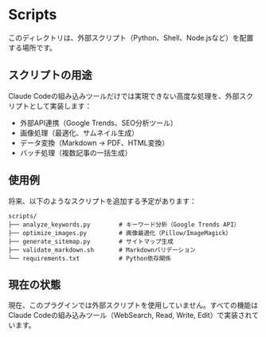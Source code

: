 # Scripts

このディレクトリは、外部スクリプト（Python、Shell、Node.jsなど）を配置する場所です。

## スクリプトの用途

Claude Codeの組み込みツールだけでは実現できない高度な処理を、外部スクリプトとして実装します：

- 外部API連携（Google Trends、SEO分析ツール）
- 画像処理（最適化、サムネイル生成）
- データ変換（Markdown → PDF、HTML変換）
- バッチ処理（複数記事の一括生成）

## 使用例

将来、以下のようなスクリプトを追加する予定があります：

```
scripts/
├── analyze_keywords.py        # キーワード分析（Google Trends API）
├── optimize_images.py         # 画像最適化（Pillow/ImageMagick）
├── generate_sitemap.py        # サイトマップ生成
├── validate_markdown.sh       # Markdownバリデーション
└── requirements.txt           # Python依存関係
```

## 現在の状態

現在、このプラグインでは外部スクリプトを使用していません。すべての機能はClaude Codeの組み込みツール（WebSearch, Read, Write, Edit）で実装されています。
